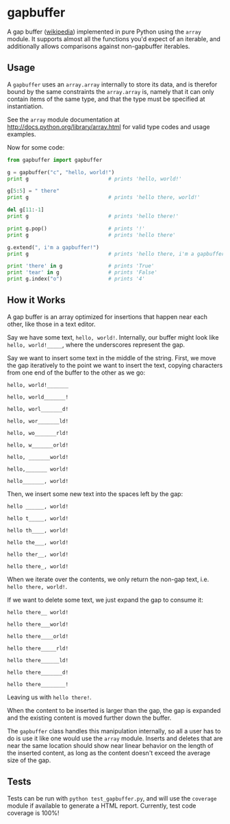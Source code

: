 gapbuffer
====

A gap buffer ([wikipedia](http://en.wikipedia.org/wiki/Gap_buffer)) implemented
in pure Python using the `array` module. It supports almost all the functions
you'd expect of an iterable, and additionally allows comparisons against
non-gapbuffer iterables.

Usage
----
A `gapbuffer` uses an `array.array` internally to store its data, and is
therefor bound by the same constraints the `array.array` is, namely that it can
only contain items of the same type, and that the type must be specified at
instantiation.

See the `array` module documentation at http://docs.python.org/library/array.html
for valid type codes and usage examples.

Now for some code:

```python
from gapbuffer import gapbuffer

g = gapbuffer("c", "hello, world!")
print g                          # prints 'hello, world!'

g[5:5] = " there"
print g                          # prints 'hello there, world!'

del g[11:-1]
print g                          # prints 'hello there!'

print g.pop()                    # prints '!'
print g                          # prints 'hello there'

g.extend(", i'm a gapbuffer!")
print g                          # prints 'hello there, i'm a gapbuffer!'

print 'there' in g               # prints 'True'
print 'tear' in g                # prints 'False'
print g.index("o")               # prints '4'

```

How it Works
---
A gap buffer is an array optimized for insertions that happen near each other,
like those in a text editor.

Say we have some text, `hello, world!`. Internally, our buffer might look like
`hello, world!_____`, where the underscores represent the gap.

Say we want to insert some text in the middle of the string. First, we move the
gap iteratively to the point we want to insert the text, copying characters from
one end of the buffer to the other as we go:

`hello, world!_______`

`hello, world_______!`

`hello, worl_______d!`

`hello, wor_______ld!`

`hello, wo_______rld!`

`hello, w_______orld!`

`hello, _______world!`

`hello,_______ world!`

`hello_______, world!`


Then, we insert some new text into the spaces left by the gap:

`hello ______, world!`

`hello t_____, world!`

`hello th____, world!`

`hello the___, world!`

`hello ther__, world!`

`hello there_, world!`


When we iterate over the contents, we only return the non-gap text, i.e. `hello
there, world!`.

If we want to delete some text, we just expand the gap to consume it:

`hello there__ world!`

`hello there___world!`

`hello there____orld!`

`hello there_____rld!`

`hello there______ld!`

`hello there_______d!`

`hello there________!`


Leaving us with `hello there!`.

When the content to be inserted is larger than the gap, the gap is expanded and
the existing content is moved further down the buffer.

The `gapbuffer` class handles this manipulation internally, so all a user has to
do is use it like one would use the `array` module. Inserts and deletes that are
near the same location should show near linear behavior on the length of the
inserted content, as long as the content doesn't exceed the average size of the
gap.

Tests
----
Tests can be run with `python test_gapbuffer.py`, and will use the `coverage`
module if available to generate a HTML report. Currently, test code coverage is
100%!
